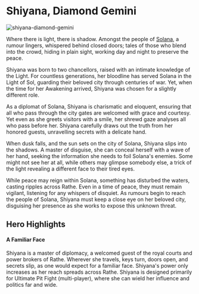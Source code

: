 # Shiyana, Diamond Gemini

![shiyana-diamond-gemini](https://d2hl7maqck52px.cloudfront.net/heroes-of-rathe/shiyana.webp)

Where there is light, there is shadow. Amongst the people of [Solana](https://legendarystories.net/world-of-rathe/solana/solana.html), a rumour lingers, whispered behind closed doors; tales of those who blend into the crowd, hiding in plain sight, working day and night to preserve the peace.

Shiyana was born to two chancellors, raised with an intimate knowledge of the Light. For countless generations, her bloodline has served Solana in the Light of Sol, guarding their beloved city through centuries of war. Yet, when the time for her Awakening arrived, Shiyana was chosen for a slightly different role.

As a diplomat of Solana, Shiyana is charismatic and eloquent, ensuring that all who pass through the city gates are welcomed with grace and courtesy. Yet even as she greets visitors with a smile, her shrewd gaze analyses all who pass before her. Shiyana carefully draws out the truth from her honored guests, unravelling secrets with a delicate hand.

When dusk falls, and the sun sets on the city of Solana, Shiyana slips into the shadows. A master of disguise, she can conceal herself with a wave of her hand, seeking the information she needs to foil Solana's enemies. Some might not see her at all, while others may glimpse somebody else, a trick of the light revealing a different face to their tired eyes.

While peace may reign within Solana, something has disturbed the waters, casting ripples across Rathe. Even in a time of peace, they must remain vigilant, listening for any whispers of disquiet. As rumours begin to reach the people of Solana, Shiyana must keep a close eye on her beloved city, disguising her presence as she works to expose this unknown threat.

## Hero Highlights

#### A Familiar Face

Shiyana is a master of diplomacy, a welcomed guest of the royal courts and power brokers of Rathe. Wherever she travels, keys turn, doors open, and secrets slip, as one would expect for a familiar face. Shiyana's power only increases as her reach spreads across Rathe. Shiyana is designed primarily for Ultimate Pit Fight (multi-player), where she can wield her influence and politics far and wide.
